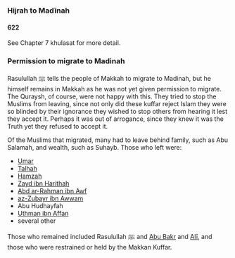 ### Hijrah to Madīnah
#### 622

See Chapter 7 khulasat for more detail.

### Permission to migrate to Madinah

Rasulullah ﷺ tells the people of Makkah to migrate to Madinah, but he himself remains in Makkah as he was not yet given permission to migrate. The Quraysh, of course, were not happy with this. They tried to stop the Muslims from leaving, since not only did these kuffar reject Islam they were so blinded by their ignorance they wished to stop others from hearing it lest they accept it. Perhaps it was out of arrogance, since they knew it was the Truth yet they refused to accept it.

Of the Muslims that migrated, many had to leave behind family, such as Abu Salamah, and wealth, such as Suhayb. Those who left were:

- [Umar](../bio/0583_Umar)
- [Talhah](../bio/0594_Talhah)
- [Hamzah](../bio/0568_Hamzah)
- [Zayd ibn Harithah](../bio/0581_Zayd)
- [Abd ar-Rahman ibn Awf](../bio/0581_Abdurrahman)
- [az-Zubayr ibn Awwam](../bio/0594_Zubayr)
- Abu Hudhayfah
- [Uthman ibn Affan](../bio/0573_Uthman)
- several other

Those who remained included Rasulullah ﷺ and [Abu Bakr](../bio/0573_Abu_bakr) and [Alī](../bio/0600_Ali), and those who were restrained or held by the Makkan Kuffar.
